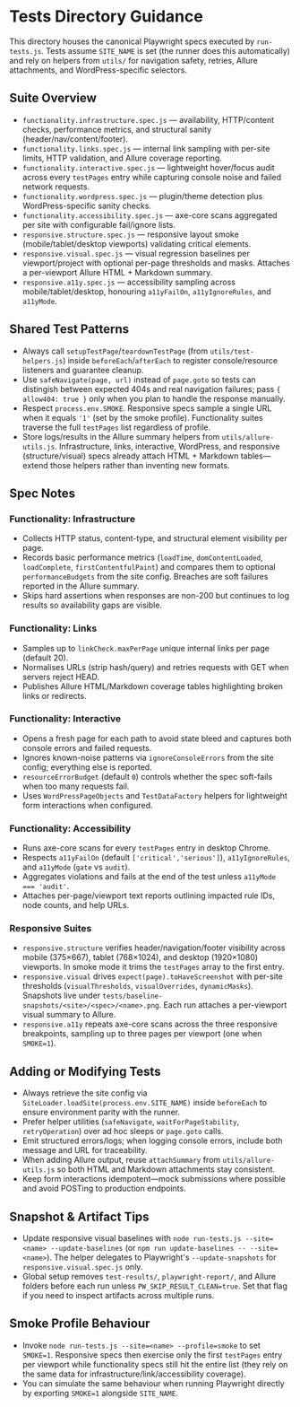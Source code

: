 # Tests Directory Guidance

This directory houses the canonical Playwright specs executed by `run-tests.js`. Tests assume `SITE_NAME` is set (the runner does this automatically) and rely on helpers from `utils/` for navigation safety, retries, Allure attachments, and WordPress-specific selectors.

## Suite Overview
- `functionality.infrastructure.spec.js` — availability, HTTP/content checks, performance metrics, and structural sanity (header/nav/content/footer).
- `functionality.links.spec.js` — internal link sampling with per-site limits, HTTP validation, and Allure coverage reporting.
- `functionality.interactive.spec.js` — lightweight hover/focus audit across every `testPages` entry while capturing console noise and failed network requests.
- `functionality.wordpress.spec.js` — plugin/theme detection plus WordPress-specific sanity checks.
- `functionality.accessibility.spec.js` — axe-core scans aggregated per site with configurable fail/ignore lists.
- `responsive.structure.spec.js` — responsive layout smoke (mobile/tablet/desktop viewports) validating critical elements.
- `responsive.visual.spec.js` — visual regression baselines per viewport/project with optional per-page thresholds and masks. Attaches a per-viewport Allure HTML + Markdown summary.
- `responsive.a11y.spec.js` — accessibility sampling across mobile/tablet/desktop, honouring `a11yFailOn`, `a11yIgnoreRules`, and `a11yMode`.

## Shared Test Patterns
- Always call `setupTestPage`/`teardownTestPage` (from `utils/test-helpers.js`) inside `beforeEach`/`afterEach` to register console/resource listeners and guarantee cleanup.
- Use `safeNavigate(page, url)` instead of `page.goto` so tests can distingish between expected 404s and real navigation failures; pass `{ allow404: true }` only when you plan to handle the response manually.
- Respect `process.env.SMOKE`. Responsive specs sample a single URL when it equals `'1'` (set by the smoke profile). Functionality suites traverse the full `testPages` list regardless of profile.
- Store logs/results in the Allure summary helpers from `utils/allure-utils.js`. Infrastructure, links, interactive, WordPress, and responsive (structure/visual) specs already attach HTML + Markdown tables—extend those helpers rather than inventing new formats.

## Spec Notes

### Functionality: Infrastructure
- Collects HTTP status, content-type, and structural element visibility per page.
- Records basic performance metrics (`loadTime`, `domContentLoaded`, `loadComplete`, `firstContentfulPaint`) and compares them to optional `performanceBudgets` from the site config. Breaches are soft failures reported in the Allure summary.
- Skips hard assertions when responses are non-200 but continues to log results so availability gaps are visible.

### Functionality: Links
- Samples up to `linkCheck.maxPerPage` unique internal links per page (default 20).
- Normalises URLs (strip hash/query) and retries requests with GET when servers reject HEAD.
- Publishes Allure HTML/Markdown coverage tables highlighting broken links or redirects.

### Functionality: Interactive
- Opens a fresh page for each path to avoid state bleed and captures both console errors and failed requests.
- Ignores known-noise patterns via `ignoreConsoleErrors` from the site config; everything else is reported.
- `resourceErrorBudget` (default `0`) controls whether the spec soft-fails when too many requests fail.
- Uses `WordPressPageObjects` and `TestDataFactory` helpers for lightweight form interactions when configured.

### Functionality: Accessibility
- Runs axe-core scans for every `testPages` entry in desktop Chrome.
- Respects `a11yFailOn` (default `['critical','serious']`), `a11yIgnoreRules`, and `a11yMode` (`gate` vs `audit`).
- Aggregates violations and fails at the end of the test unless `a11yMode === 'audit'`.
- Attaches per-page/viewport text reports outlining impacted rule IDs, node counts, and help URLs.

### Responsive Suites
- `responsive.structure` verifies header/navigation/footer visibility across mobile (375×667), tablet (768×1024), and desktop (1920×1080) viewports. In smoke mode it trims the `testPages` array to the first entry.
- `responsive.visual` drives `expect(page).toHaveScreenshot` with per-site thresholds (`visualThresholds`, `visualOverrides`, `dynamicMasks`). Snapshots live under `tests/baseline-snapshots/<site>/<spec>/<name>.png`. Each run attaches a per-viewport visual summary to Allure.
- `responsive.a11y` repeats axe-core scans across the three responsive breakpoints, sampling up to three pages per viewport (one when `SMOKE=1`).

## Adding or Modifying Tests
- Always retrieve the site config via `SiteLoader.loadSite(process.env.SITE_NAME)` inside `beforeEach` to ensure environment parity with the runner.
- Prefer helper utilities (`safeNavigate`, `waitForPageStability`, `retryOperation`) over ad hoc sleeps or `page.goto` calls.
- Emit structured errors/logs; when logging console errors, include both message and URL for traceability.
- When adding Allure output, reuse `attachSummary` from `utils/allure-utils.js` so both HTML and Markdown attachments stay consistent.
- Keep form interactions idempotent—mock submissions where possible and avoid POSTing to production endpoints.

## Snapshot & Artifact Tips
- Update responsive visual baselines with `node run-tests.js --site=<name> --update-baselines` (or `npm run update-baselines -- --site=<name>`). The helper delegates to Playwright's `--update-snapshots` for `responsive.visual.spec.js` only.
- Global setup removes `test-results/`, `playwright-report/`, and Allure folders before each run unless `PW_SKIP_RESULT_CLEAN=true`. Set that flag if you need to inspect artifacts across multiple runs.

## Smoke Profile Behaviour
- Invoke `node run-tests.js --site=<name> --profile=smoke` to set `SMOKE=1`. Responsive specs then exercise only the first `testPages` entry per viewport while functionality specs still hit the entire list (they rely on the same data for infrastructure/link/accessibility coverage).
- You can simulate the same behaviour when running Playwright directly by exporting `SMOKE=1` alongside `SITE_NAME`.
